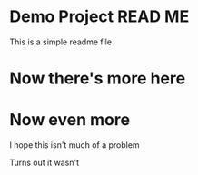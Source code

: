 # Demo Project READ ME

This is a simple readme file

# Now there's more here

# Now even more

I hope this isn't much of a problem

Turns out it wasn't